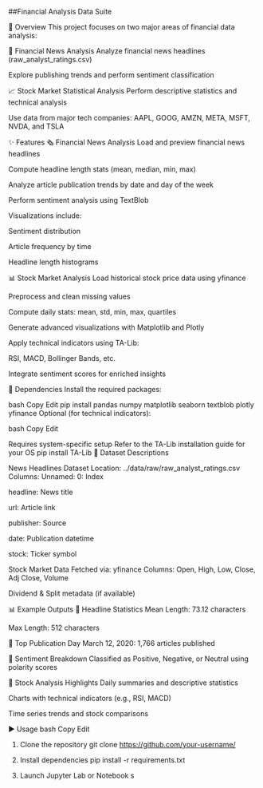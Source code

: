 ##Financial Analysis Data Suite

📁 Overview
This project focuses on two major areas of financial data analysis:

📰 Financial News Analysis
Analyze financial news headlines (raw_analyst_ratings.csv)

Explore publishing trends and perform sentiment classification

📈 Stock Market Statistical Analysis
Perform descriptive statistics and technical analysis

Use data from major tech companies: AAPL, GOOG, AMZN, META, MSFT, NVDA, and TSLA

✨ Features
🗞️ Financial News Analysis
Load and preview financial news headlines

Compute headline length stats (mean, median, min, max)

Analyze article publication trends by date and day of the week

Perform sentiment analysis using TextBlob

Visualizations include:

Sentiment distribution

Article frequency by time

Headline length histograms

📊 Stock Market Analysis
Load historical stock price data using yfinance

Preprocess and clean missing values

Compute daily stats: mean, std, min, max, quartiles

Generate advanced visualizations with Matplotlib and Plotly

Apply technical indicators using TA-Lib:

RSI, MACD, Bollinger Bands, etc.

Integrate sentiment scores for enriched insights

🧰 Dependencies
Install the required packages:

bash Copy Edit pip install pandas numpy matplotlib seaborn textblob plotly yfinance Optional (for technical indicators):

bash Copy Edit

Requires system-specific setup
Refer to the TA-Lib installation guide for your OS
pip install TA-Lib 
📂 Dataset Descriptions

News Headlines Dataset Location: ../data/raw/raw_analyst_ratings.csv Columns:
Unnamed: 0: Index

headline: News title

url: Article link

publisher: Source

date: Publication datetime

stock: Ticker symbol

Stock Market Data Fetched via: yfinance Columns:
Open, High, Low, Close, Adj Close, Volume

Dividend & Split metadata (if available)

📊 Example Outputs 📌 Headline Statistics Mean Length: 73.12 characters

Max Length: 512 characters

📌 Top Publication Day March 12, 2020: 1,766 articles published

📌 Sentiment Breakdown Classified as Positive, Negative, or Neutral using polarity scores

📌 Stock Analysis Highlights Daily summaries and descriptive statistics

Charts with technical indicators (e.g., RSI, MACD)

Time series trends and stock comparisons

▶️ Usage bash Copy Edit

1. Clone the repository
git clone https://github.com/your-username/

2. Install dependencies
pip install -r requirements.txt

3. Launch Jupyter Lab or Notebook
s






